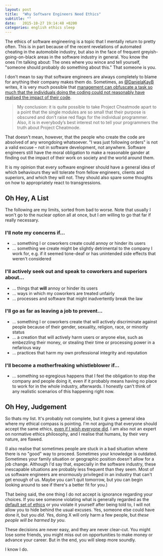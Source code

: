 ```yaml
---
layout: post
title:  "Why Software Engineers Need Ethics"
subtitle: ""
date:   2015-10-27 19:14:48 +0200
categories: english ethics sleep
---
```


The ethics of software engineering is a topic that I mentally return to pretty often. This is in part because of the recent revelations of automated cheating in the automobile industry, but also in the face of frequent greyish-going-on-black areas in the software industry in general. You know the ones I'm talking about: The ones where you wince and tell yourself, "someone should probably do something about this." That someone is you.

I don't mean to say that software engineers are always completely to blame for anything their company makes them do. Sometimes, as   [@DanielaKayB](https://twitter.com/danielakayb) writes, it is very much possible that [management can obfuscate a task so much that the individuals doing the coding could not reasonably have realised the impact of their code](http://nordlicht-development.de/2015/10/19/software-development-for-cheaters-101/).

> My conclusion: it is quite possible to take Project Cheatmode apart to a point that the single modules are so small that their purpose is obscured and don’t raise red flags for the individual programmer. Also, it is in everybody’s best interest not to tell your programmers the truth about Project Cheatmode.

That doesn't mean, however, that the people who create the code are absolved of any wrongdoing whatsoever. "I was just following orders" is not a valid excuse – not in software development, not anywhere. Software engineers still have the moral obligation to make a reasonable gander at finding out the impact of their work on society and the world around them.

It is my opinion that every software engineer should have a general idea of which behaviours they will tolerate from fellow engineers, clients and superiors, and which they will not. They should also spare some thoughts on how to appropriately react to transgressions.

## Oh Hey, A List

The following are my limits, sorted from bad to worse. Note that usually I won't go to the nuclear option all at once, but I *am* willing to go that far if really necessary.

### I'll note my concerns if…

- … something I or coworkers create could annoy or hinder its users
- … something we create might be slightly detrimental to the company I work for, e.g. if it seemed tone-deaf or has unintended side effects that weren't considered

### I'll actively seek out and speak to coworkers and superiors about…

- … things that **will** annoy or hinder its users
- … ways in which my coworkers are treated unfairly
- … processes and software that might inadvertently break the law

### I'll go as far as leaving a job to prevent…

- … something I or coworkers create that will actively discriminate against people because of their gender, sexuality, religion, race, or minority status
- … a creation that will actively harm users or anyone else, such as embezzling their money, or stealing their time or processing power in a nefarious way
- … practices that harm my own professional integrity and reputation

### I'll become a motherfreaking whistleblower if…

- … something so egregious happens that I feel the obligation to stop the company and people doing it, even if it probably means having no place to work for in the whole industry, afterwards. I honestly can't think of any realistic scenarios of this happening right now.

## Oh Hey, Judgement

So thats my list. It's probably not complete, but it gives a general idea where my ethical compass is pointing. I'm not arguing that everyone should accept the same ethics, [even if I wish everyone did](https://en.wikipedia.org/wiki/Categorical_imperative). I am also not an expert on normative ethics philosophy, and I realise that humans, by their very nature, are flawed. 

(I also realise that sometimes people are stuck in a bad situation where there is no "good" way to proceed. Sometimes your knowledge is outdated. Sometimes your family situation or geographic position doesn't allow for a job change. Although I'd say that, especially in the software industry, these inescapable situations are probably less frequent than they seem. Most of us software engineers are enormously privileged in an industry that can't get enough of us. Maybe you can't quit tomorrow, but you can begin looking around to see if there's a better fit for you.)

That being said, the one thing I do not accept is ignorance regarding your choices. If you see someone violating what is generally regarded as the [default set of ethics](https://en.wikipedia.org/wiki/Ethics) or you violate it yourself after being told to, I will not allow you to hide behind the usual excuses. Yes, someone else could have done it, but you *did*. Yes, doing X will only harm a few people, but *these people will be harmed by you*.

These decisions are never easy, and they are never clear-cut. You might lose some friends, you might miss out on opportunities to make money or advance your career. But in the end, you will sleep more soundly. 

I know I do.
